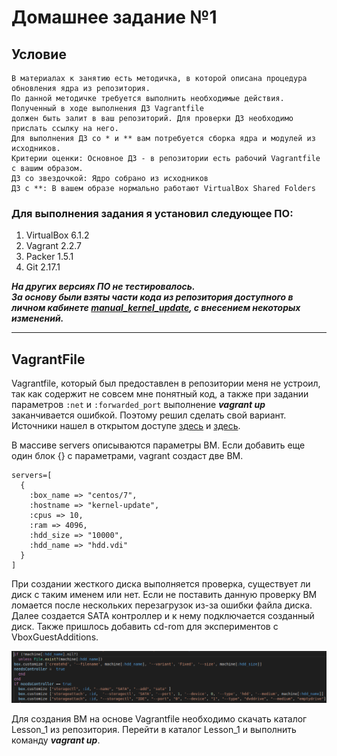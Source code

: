 # Домашнее задание №1
## Условие
    В материалах к занятию есть методичка, в которой описана процедура обновления ядра из репозитория. 
    По данной методичке требуется выполнить необходимые действия. Полученный в ходе выполнения ДЗ Vagrantfile 
    должен быть залит в ваш репозиторий. Для проверки ДЗ необходимо прислать ссылку на него.
    Для выполнения ДЗ со * и ** вам потребуется сборка ядра и модулей из исходников.
    Критерии оценки: Основное ДЗ - в репозитории есть рабочий Vagrantfile с вашим образом.
    ДЗ со звездочкой: Ядро собрано из исходников
    ДЗ с **: В вашем образе нормально работают VirtualBox Shared Folders
### Для выполнения задания я установил следующее ПО:
1.  VirtualBox 6.1.2
2.  Vagrant 2.2.7
3.  Packer 1.5.1
4.  Git 2.17.1

***На других версиях ПО не тестировалось.***<br/>
***За основу были взяты части кода из репозитория доступного в личном кабинете [manual_kernel_update](https://github.com/dmitry-lyutenko/manual_kernel_update), с внесением некоторых изменений.***

***

## VagrantFile
Vagrantfile, который был предоставлен в репозитории меня не устроил, так как содержит не совсем мне понятный код,
а также при задании параметров `:net` и `:forwarded_port` выполнение ***vagrant up*** заканчивается ошибкой.
Поэтому решил сделать свой вариант. Источники нашел в открытом доступе [здесь](http://sysadm.pp.ua/linux/sistemy-virtualizacii/vagrantfile.html) и [здесь](https://github.com/erlong15/otus-linux/blob/master/Vagrantfile).

В массиве servers описываются параметры ВМ. Если добавить еще один блок {} с параметрами, vagrant создаст две ВМ.

    servers=[
      {
        :box_name => "centos/7",
        :hostname => "kernel-update",
        :cpus => 10,
        :ram => 4096,
        :hdd_size => "10000",
        :hdd_name => "hdd.vdi"
      }
    ]
    
При создании жесткого диска выполняется проверка, существует ли диск с таким именем или нет. Если не поставить данную проверку ВМ ломается после нескольких перезагрузок из-за ошибки файла диска. Далее создается SATA контроллер и к нему подключается созданный диск. Также пришлось добавить cd-rom для экспериментов с VboxGuestAdditions.

![screen vagrant](https://github.com/parshyn-dima/screens/blob/master/lesson01/screen-vagrant.png)

Для создания ВМ на основе Vagrantfile необходимо скачать каталог Lesson_1 из репозитория. Перейти в каталог Lesson_1 и выполнить команду ***vagrant up***.
